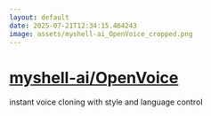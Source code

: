 ```yaml
---
layout: default
date: 2025-07-21T12:34:15.464243
image: assets/myshell-ai_OpenVoice_cropped.png
---
```


# [myshell-ai/OpenVoice](https://github.com/myshell-ai/OpenVoice)

instant voice cloning with style and language control
